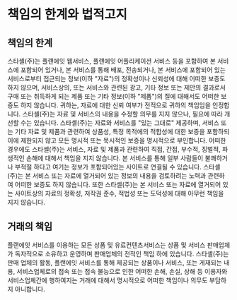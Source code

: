 # 책임의 한계와 법적고지



## 책임의 한계
>
스타셸(주)는 플랜에잇 웹서비스, 플랜에잇 어플리케이션 서비스 등을 포함하여 본 서비스에 포함되어 있거나, 본 서비스를 통해 배포, 전송되거나, 본 서비스에 포함되어 있는 서비스로부터 접근되는 정보(이하 "자료")의 정확성이나 신뢰성에 대해 어떠한 보증도 하지 않으며, 서비스상의, 또는 서비스와 관련된 광고, 기타 정보 또는 제안의 결과로서 구매 또는 취득하게 되는 제품 또는 기타 정보(이하 "제품")의 질에 대해서도 어떠한 보증도 하지 않습니다.
귀하는, 자료에 대한 신뢰 여부가 전적으로 귀하의 책임임을 인정합니다. 스타셸(주)는 자료 및 서비스의 내용을 수정할 의무를 지지 않으나, 필요에 따라 개선할 수는 있습니다.
스타셸(주)는 자료와 서비스를 "있는 그대로" 제공하며, 서비스 또는 기타 자료 및 제품과 관련하여 상품성, 특정 목적에의 적합성에 대한 보증을 포함하되 이에 제한되지 않고 모든 명시적 또는 묵시적인 보증을 명시적으로 부인합니다.
어떠한 경우에도 스타셸(주)는 서비스, 자료 및 제품과 관련하여 직접, 간접, 부수적, 징벌적, 파생적인 손해에 대해서 책임을 지지 않습니다.
본 서비스를 통해 일부 사람들이 불쾌하거나 부적절 하다고 여기는 정보가 포함되어있는 사이트로 연결될 수 있습니다.
스타셸(주)는 본 서비스 또는 자료에 열거되어 있는 정보의 내용을 검토하려는 노력과 관련하여 어떠한 보증도 하지 않습니다.
또한 스타셸(주)는 본 서비스 또는 자료에 열거되어 있는 사이트상의 자료의 정확성, 저작권 준수, 적법성 또는 도덕성에 대해 아무런 책임을 지지 않습니다.
>



## 거래의 책임
>
플랜에잇 서비스를 이용하는 모든 상품 및 유료컨텐츠서비스는 상품 및 서비스 판매업체가 독자적으로 소유하고 운영하며 판매업체의 전적인 책임 하에 있습니다. 스타셸(주)는 판매 업체의 활동, 플랜에잇 서비스를 통해 제공되는 상품이나 서비스, 또는 게재되는 내용, 서비스업체로의 접속 또는 접속 불능으로 인한 어떠한 손해, 손실, 상해 등 이용자와 서비스업체간에 행하여지는 거래에 대해서 명시적으로 어떠한 책임이나 의무도 부담하지 아니합니다.
>